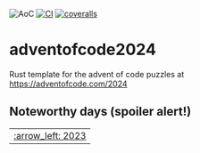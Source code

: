 ![AoC](https://img.shields.io/badge/AoC%20%E2%AD%90-26-yellow)
[![CI](https://github.com/lpenz/adventofcode-template/workflows/CI/badge.svg)](https://github.com/lpenz/adventofcode-template/actions)
[![coveralls](https://coveralls.io/repos/github/lpenz/adventofcode-template/badge.svg?branch=main)](https://coveralls.io/github/lpenz/adventofcode-template?branch=main)

# adventofcode2024

Rust template for the advent of code puzzles at https://adventofcode.com/2024

## Noteworthy days (spoiler alert!)


<table><tr>
<td><a href="https://github.com/lpenz/adventofcode2023">:arrow_left: 2023</td>
</tr></table>
